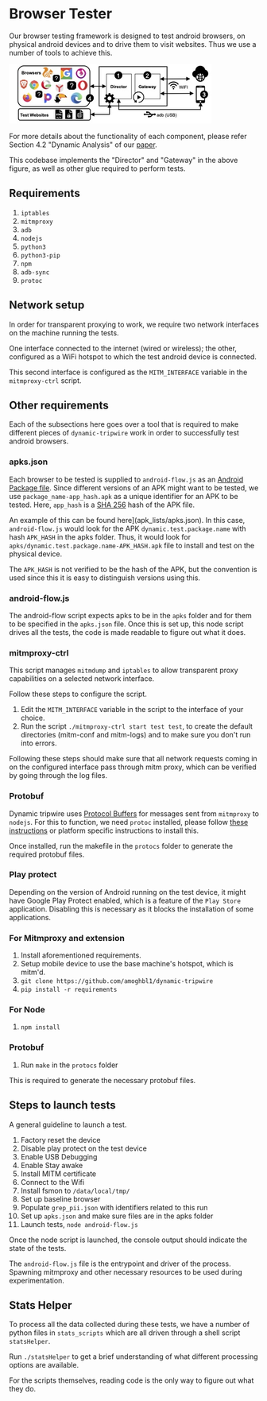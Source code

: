 # Browser Tester

Our browser testing framework is designed to test android browsers, on physical
android devices and to drive them to visit websites.
Thus we use a number of tools to achieve this.

![Overview of the analysis framework](/figures/dynamic_analysis_components.jpg "Dynamic Analysis Framework")

For more details about the functionality of each component, please refer
Section 4.2 "Dynamic Analysis" of our [paper](placeholder_link).

This codebase implements the "Director" and "Gateway" in the above figure, as
well as other glue required to perform tests.

## Requirements

1. `iptables`
2. `mitmproxy`
3. `adb`
4. `nodejs`
5. `python3`
6. `python3-pip`
7. `npm`
8. `adb-sync`
9. `protoc`

## Network setup

In order for transparent proxying to work, we require two network interfaces on
the machine running the tests.

One interface connected to the internet (wired or wireless); the other,
configured as a WiFi hotspot to which the test android device is connected.

This second interface is configured as the `MITM_INTERFACE` variable in the
`mitmproxy-ctrl` script.

## Other requirements

Each of the subsections here goes over a tool that is required to make different pieces of `dynamic-tripwire` work in order to successfully test android browsers.

### apks.json

Each browser to be tested is supplied to `android-flow.js` as an [Android Package file](https://en.wikipedia.org/wiki/Apk_(file_format)).
Since different versions of an APK might want to be tested, we use `package_name-app_hash.apk` as a unique identifier for an APK to be tested.
Here, `app_hash` is a [SHA 256](https://en.wikipedia.org/wiki/SHA-2) hash of the APK file.

An example of this can be found here](apk_lists/apks.json).
In this case, `android-flow.js` would look for the APK `dynamic.test.package.name` with hash `APK_HASH` in the apks folder.
Thus, it would look for `apks/dynamic.test.package.name-APK_HASH.apk` file to install and test on the physical device.

The `APK_HASH` is not verified to be the hash of the APK, but the convention is used since this it is easy to distinguish versions using this.

### android-flow.js
The android-flow script expects apks to be in the `apks` folder and for them to
be specified in the `apks.json` file.
Once this is set up, this node script drives all the tests, the code is made
readable to figure out what it does.

### mitmproxy-ctrl
This script manages `mitmdump` and `iptables` to allow transparent proxy
capabilities on a selected network interface.

Follow these steps to configure the script.
1. Edit the `MITM_INTERFACE` variable in the script to the interface of your
choice.
2. Run the script `./mitmproxy-ctrl start test test`, to create the default
directories (mitm-conf and mitm-logs) and to make sure you don't run into
errors.

Following these steps should make sure that all network requests coming in on
the configured interface pass through mitm proxy, which can be verified by going
through the log files.

### Protobuf
Dynamic tripwire uses
[Protocol Buffers](https://developers.google.com/protocol-buffers) for messages
sent from `mitmproxy` to `nodejs`.
For this to function, we need `protoc` installed, please follow
[these instructions](https://github.com/protocolbuffers/protobuf#protocol-compiler-installation)
or platform specific instructions to install this.

Once installed, run the makefile in the `protocs` folder to generate the
required protobuf files.

### Play protect
Depending on the version of Android running on the test device, it might have
Google Play Protect enabled, which is a feature of the `Play Store` application.
Disabling this is necessary as it blocks the installation of some applications.

### For Mitmproxy and extension
1. Install aforementioned requirements.
2. Setup mobile device to use the base machine's hotspot, which is mitm'd.
3. `git clone https://github.com/amoghbl1/dynamic-tripwire`
4. `pip install -r requirements`

### For Node
1. `npm install`

### Protobuf
1. Run `make` in the `protocs` folder

This is required to generate the necessary protobuf files.

## Steps to launch tests
A general guideline to launch a test.

1. Factory reset the device
2. Disable play protect on the test device
3. Enable USB Debugging
4. Enable Stay awake
5. Install MITM certificate
6. Connect to the Wifi
7. Install fsmon to `/data/local/tmp/`
8. Set up baseline browser
9. Populate `grep_pii.json` with identifiers related to this run
10. Set up `apks.json` and make sure files are in the apks folder
11. Launch tests, `node android-flow.js`

Once the node script is launched, the console output should indicate the state
of the tests.

The `android-flow.js` file is the entrypoint and driver of the process.
Spawning mitmproxy and other necessary resources to be used during
experimentation.

## Stats Helper

To process all the data collected during these tests, we have a number of python
files in `stats_scripts` which are all driven through a shell script
`statsHelper`.

Run `./statsHelper` to get a brief understanding of what different processing
options are available.

For the scripts themselves, reading code is the only way to figure out what they
do.
